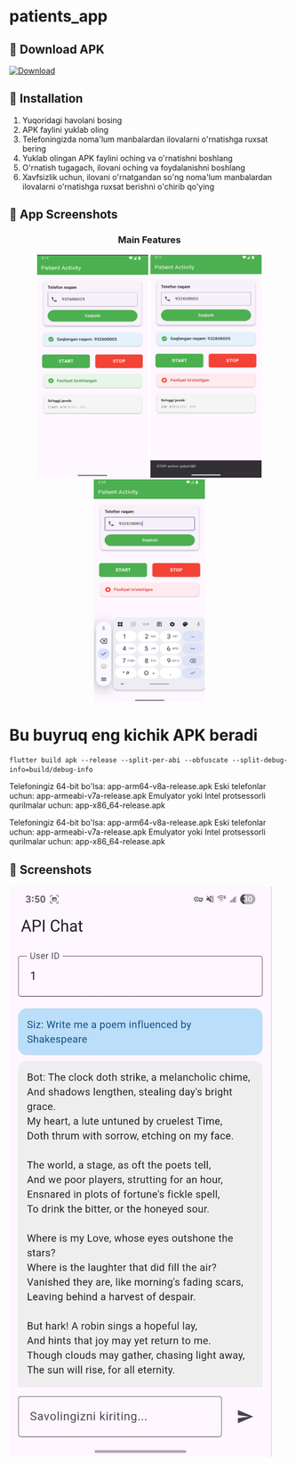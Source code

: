# patients_app

## 📱 Download APK

[![Download](https://img.shields.io/badge/Download-Patients_App-v1.0.0-blue?style=for-the-badge&logo=android)](https://github.com/azizbekrakhimjonov/patients_app/releases/download/v1.0.0/Patients.apk)

## 🔧 Installation

1. Yuqoridagi havolani bosing
2. APK faylini yuklab oling
3. Telefoningizda noma'lum manbalardan ilovalarni o'rnatishga ruxsat bering
4. Yuklab olingan APK faylini oching va o'rnatishni boshlang
5. O'rnatish tugagach, ilovani oching va foydalanishni boshlang
6. Xavfsizlik uchun, ilovani o'rnatgandan so'ng noma'lum manbalardan ilovalarni o'rnatishga ruxsat berishni o'chirib qo'ying


## 📱 App Screenshots

<div align="center">

### Main Features
<img src="screenshots/screen1.jpg" width="200" height="400">
<img src="screenshots/screen2.jpg" width="200" height="400">
<img src="screenshots/screen3.jpg" width="200" height="400">

</div>


# Bu buyruq eng kichik APK beradi
`flutter build apk --release --split-per-abi --obfuscate --split-debug-info=build/debug-info`

Telefoningiz 64-bit bo'lsa: app-arm64-v8a-release.apk
Eski telefonlar uchun: app-armeabi-v7a-release.apk
Emulyator yoki Intel protsessorli qurilmalar uchun: app-x86_64-release.apk

Telefoningiz 64-bit bo'lsa: app-arm64-v8a-release.apk
Eski telefonlar uchun: app-armeabi-v7a-release.apk
Emulyator yoki Intel protsessorli qurilmalar uchun: app-x86_64-release.apk

## 📱 Screenshots
![Screenshot 1](screenshots/screen1.png)